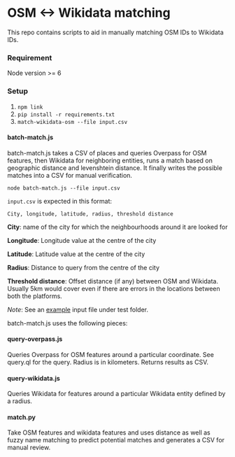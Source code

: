 # OSM <-> Wikidata matching

This repo contains scripts to aid in manually matching OSM IDs to Wikidata IDs.

### Requirement
Node version >= 6

### Setup

1. `npm link`
2. `pip install -r requirements.txt`
3. `match-wikidata-osm --file input.csv`

#### batch-match.js

batch-match.js takes a CSV of places and queries Overpass for OSM features, then Wikidata for neighboring entities, runs a match based on geographic distance and levenshtein distance. It finally writes the possible matches into a CSV for manual verification.

`node batch-match.js --file input.csv`



`input.csv` is expected in this format:

`City, longitude, latitude, radius, threshold distance`

**City**: name of the city for which the neighbourhoods around it are looked for

**Longitude**: Longitude value at the centre of the city

**Latitude**: Latitude value at the centre of the city

**Radius**: Distance to query from the centre of the city

**Threshold distance**: Offset distance (if any) between OSM and Wikidata. Usually 5km would cover even if there are errors in the locations between both the platforms.

*Note*: See an [example](https://github.com/mapbox/wikimama/blob/master/test/fixture.csv) input file under test folder. 



batch-match.js uses the following pieces:

#### query-overpass.js

Queries Overpass for OSM features around a particular coordinate. See query.ql for the query. Radius is in kilometers. Returns results as CSV.

#### query-wikidata.js

Queries Wikidata for features around a particular Wikidata entity defined by a radius. 


#### match.py

Take OSM features and wikidata features and uses distance as well as fuzzy name matching to predict potential matches and generates a CSV for manual review.
